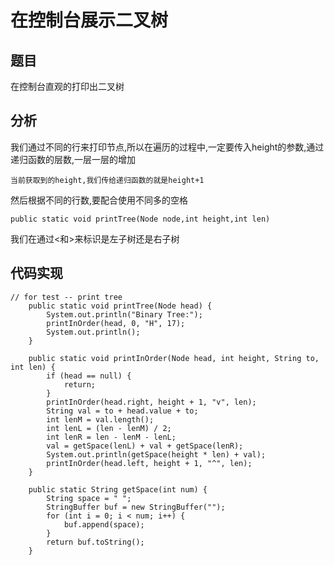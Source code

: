 # 在控制台展示二叉树
## 题目
在控制台直观的打印出二叉树
## 分析
我们通过不同的行来打印节点,所以在遍历的过程中,一定要传入height的参数,通过递归函数的层数,一层一层的增加
```
当前获取到的height,我们传给递归函数的就是height+1
```
然后根据不同的行数,要配合使用不同多的空格
```
public static void printTree(Node node,int height,int len)
```
我们在通过<和>来标识是左子树还是右子树
## 代码实现
```
// for test -- print tree
	public static void printTree(Node head) {
		System.out.println("Binary Tree:");
		printInOrder(head, 0, "H", 17);
		System.out.println();
	}

	public static void printInOrder(Node head, int height, String to, int len) {
		if (head == null) {
			return;
		}
		printInOrder(head.right, height + 1, "v", len);
		String val = to + head.value + to;
		int lenM = val.length();
		int lenL = (len - lenM) / 2;
		int lenR = len - lenM - lenL;
		val = getSpace(lenL) + val + getSpace(lenR);
		System.out.println(getSpace(height * len) + val);
		printInOrder(head.left, height + 1, "^", len);
	}

	public static String getSpace(int num) {
		String space = " ";
		StringBuffer buf = new StringBuffer("");
		for (int i = 0; i < num; i++) {
			buf.append(space);
		}
		return buf.toString();
	}
```